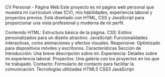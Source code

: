 CV Personal - Página Web
Este proyecto es mi página web personal que muestra mi currículum vitae (CV), mis habilidades, experiencia laboral y proyectos previos. Está diseñado con HTML, CSS y JavaScript para proporcionar una vista profesional y moderna de mi perfil.

Contenido
HTML: Estructura básica de la página.
CSS: Estilos personalizados para un diseño atractivo.
JavaScript: Funcionalidades interactivas, como animaciones y efectos visuales.
Responsive: Optimizado para dispositivos móviles y escritorios.
Características
Sección de Introducción: Una breve descripción sobre mí.
Experiencia: Detalles sobre mi experiencia laboral.
Proyectos: Una galería con los proyectos en los que he trabajado.
Contacto: Formulario de contacto para facilitar la comunicación.
Tecnologías utilizadas
HTML5
CSS3
JavaScript
